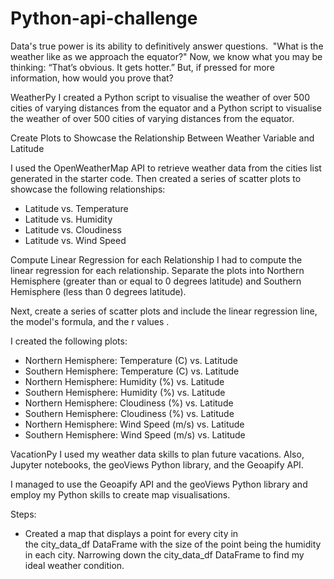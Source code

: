 # Python-api-challenge

Data's true power is its ability to definitively answer questions. 
"What is the weather like as we approach the equator?"
Now, we know what you may be thinking: “That’s obvious. It gets hotter.” But, if pressed for more information, how would you prove that?


WeatherPy
I created a Python script to visualise the weather of over 500 cities of varying distances from the equator and a Python script to visualise the weather of over 500 cities of varying distances from the equator.

Create Plots to Showcase the Relationship Between Weather Variable and Latitude

I used the OpenWeatherMap API to retrieve weather data from the cities list generated in the starter code. Then created a series of scatter plots to showcase the following relationships:
* Latitude vs. Temperature
* Latitude vs. Humidity
* Latitude vs. Cloudiness
* Latitude vs. Wind Speed

Compute Linear Regression for each Relationship
I had to compute the linear regression for each relationship. Separate the plots into Northern Hemisphere (greater than or equal to 0 degrees latitude) and Southern Hemisphere (less than 0 degrees latitude).

Next, create a series of scatter plots and include the linear regression line, the model's formula, and the r values .

I created the following plots:
* Northern Hemisphere: Temperature (C) vs. Latitude
* Southern Hemisphere: Temperature (C) vs. Latitude
* Northern Hemisphere: Humidity (%) vs. Latitude
* Southern Hemisphere: Humidity (%) vs. Latitude
* Northern Hemisphere: Cloudiness (%) vs. Latitude
* Southern Hemisphere: Cloudiness (%) vs. Latitude
* Northern Hemisphere: Wind Speed (m/s) vs. Latitude
* Southern Hemisphere: Wind Speed (m/s) vs. Latitude

VacationPy
I used my  weather data skills to plan future vacations. Also, Jupyter notebooks, the geoViews Python library, and the Geoapify API.

I managed to use the Geoapify API and the geoViews Python library and employ my Python skills to create map visualisations.

Steps:
- Created a map that displays a point for every city in the city_data_df DataFrame with the size of the point being the humidity in each city.
Narrowing down the city_data_df DataFrame to find my ideal weather condition. 




